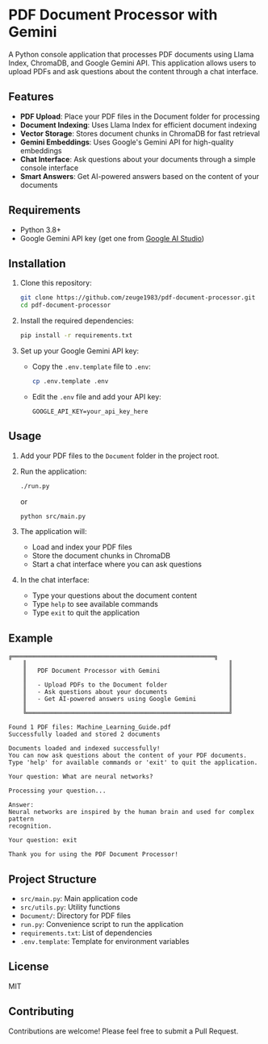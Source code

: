 # PDF Document Processor with Gemini

A Python console application that processes PDF documents using Llama Index, ChromaDB, and Google Gemini API. This application allows users to upload PDFs and ask questions about the content through a chat interface.

## Features

- **PDF Upload**: Place your PDF files in the Document folder for processing
- **Document Indexing**: Uses Llama Index for efficient document indexing
- **Vector Storage**: Stores document chunks in ChromaDB for fast retrieval
- **Gemini Embeddings**: Uses Google's Gemini API for high-quality embeddings
- **Chat Interface**: Ask questions about your documents through a simple console interface
- **Smart Answers**: Get AI-powered answers based on the content of your documents

## Requirements

- Python 3.8+
- Google Gemini API key (get one from [Google AI Studio](https://aistudio.google.com/app/apikey))

## Installation

1. Clone this repository:
   ```bash
   git clone https://github.com/zeuge1983/pdf-document-processor.git
   cd pdf-document-processor
   ```

2. Install the required dependencies:
   ```bash
   pip install -r requirements.txt
   ```

3. Set up your Google Gemini API key:
   - Copy the `.env.template` file to `.env`:
     ```bash
     cp .env.template .env
     ```
   - Edit the `.env` file and add your API key:
     ```
     GOOGLE_API_KEY=your_api_key_here
     ```

## Usage

1. Add your PDF files to the `Document` folder in the project root.

2. Run the application:
   ```bash
   ./run.py
   ```
   or
   ```bash
   python src/main.py
   ```

3. The application will:
   - Load and index your PDF files
   - Store the document chunks in ChromaDB
   - Start a chat interface where you can ask questions

4. In the chat interface:
   - Type your questions about the document content
   - Type `help` to see available commands
   - Type `exit` to quit the application

## Example

```
╔════════════════════════════════════════════════════════╗
    ║                                                        ║
    ║   PDF Document Processor with Gemini                   ║
    ║                                                        ║
    ║   - Upload PDFs to the Document folder                 ║
    ║   - Ask questions about your documents                 ║
    ║   - Get AI-powered answers using Google Gemini         ║
    ║                                                        ║
    ╚════════════════════════════════════════════════════════╝

Found 1 PDF files: Machine_Learning_Guide.pdf
Successfully loaded and stored 2 documents

Documents loaded and indexed successfully!
You can now ask questions about the content of your PDF documents.
Type 'help' for available commands or 'exit' to quit the application.

Your question: What are neural networks?

Processing your question...

Answer:
Neural networks are inspired by the human brain and used for complex pattern
recognition.

Your question: exit

Thank you for using the PDF Document Processor!
```

## Project Structure

- `src/main.py`: Main application code
- `src/utils.py`: Utility functions
- `Document/`: Directory for PDF files
- `run.py`: Convenience script to run the application
- `requirements.txt`: List of dependencies
- `.env.template`: Template for environment variables

## License

MIT

## Contributing

Contributions are welcome! Please feel free to submit a Pull Request.